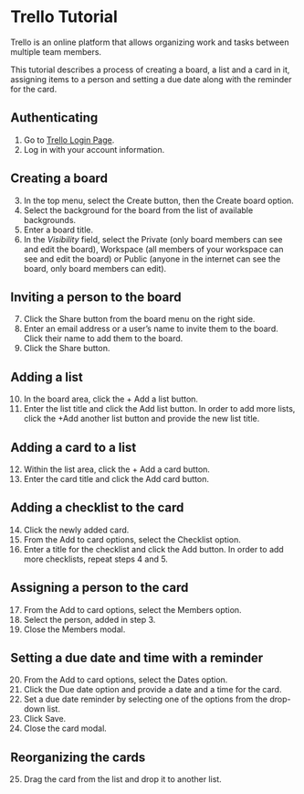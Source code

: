 # Trello Tutorial<br>

Trello is an online platform that allows organizing work and tasks between multiple team members. 

This tutorial describes a process of creating a board, a list and a card in it, assigning items to a person and setting a due date along with the reminder for the card.

## Authenticating
1. Go to [Trello Login Page](https://trello.com/login).
2. Log in with your account information.

## Creating a board
3. In the top menu, select the Create button, then the Create board option. 
4. Select the background for the board from the list of available backgrounds.
5. Enter a board title.
6. In the *Visibility* field, select the Private (only board members can see and edit the board), Workspace (all members of your workspace can see and edit the board) or Public (anyone in the internet can see the board, only board members can edit).

## Inviting a person to the board
7. Click the Share button from the board menu on the right side. 
8. Enter an email address or a user’s name to invite them to the board. Click their name to add them to the board.
9. Click the Share button.

## Adding a list
10. In the board area, click the + Add a list button. 
11. Enter the list title and click the Add list button.
In order to add more lists, click the +Add another list button and provide the new list title.

## Adding a card to a list
12. Within the list area, click the + Add a card button.
13. Enter the card title and click the Add card button.

## Adding a checklist to the card
14. Click the newly added card.
15. From the Add to card options, select the Checklist option.
16. Enter a title for the checklist and click the Add button.
In order to add more checklists, repeat steps 4 and 5.

## Assigning a person to the card
17. From the Add to card options, select the Members option.
18. Select the person, added in step 3.
19. Close the Members modal.

## Setting a due date and time with a reminder
20. From the Add to card options, select the Dates option.
21. Click the Due date option and provide a date and a time for the card.
22. Set a due date reminder by selecting one of the options from the drop-down list.
23. Click Save.
24. Close the card modal.

## Reorganizing the cards
25. Drag the card from the list and drop it to another list.
